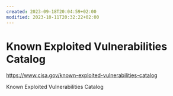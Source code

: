 ```yaml
---
created: 2023-09-18T20:04:59+02:00
modified: 2023-10-11T20:32:22+02:00
---
```


# Known Exploited Vulnerabilities Catalog

https://www.cisa.gov/known-exploited-vulnerabilities-catalog

Known Exploited Vulnerabilities Catalog

